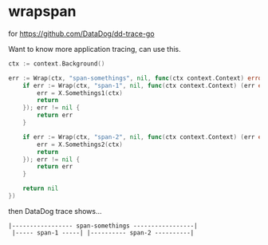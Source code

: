 # wrapspan
for https://github.com/DataDog/dd-trace-go

Want to know more application tracing, can use this.
```go
ctx := context.Background()

err := Wrap(ctx, "span-somethings", nil, func(ctx context.Context) error {
    if err := Wrap(ctx, "span-1", nil, func(ctx context.Context) (err error) {
        err = X.Somethings1(ctx)
        return
    }); err != nil {
        return err
    }

    if err := Wrap(ctx, "span-2", nil, func(ctx context.Context) (err error) {
        err = X.Somethings2(ctx)
        return
    }); err != nil {
        return err
    }

    return nil
})
```

then DataDog trace shows...
```
|----------------- span-somethings -----------------|
 |----- span-1 -----| |---------- span-2 ----------|
```
